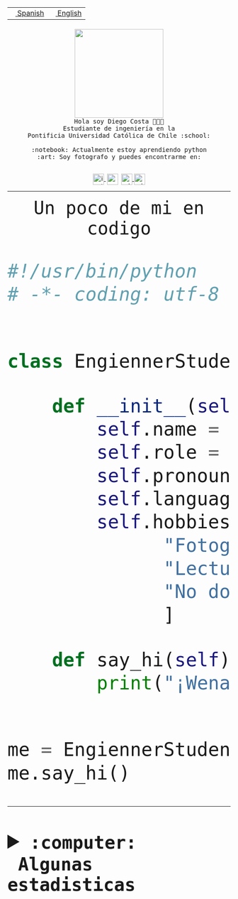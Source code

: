 <table border="0"  align="right">
 <tr><td><a href="README.md"><img src="https://upload.wikimedia.org/wikipedia/commons/thumb/8/89/Bandera_de_Espa%C3%B1a.svg/1200px-Bandera_de_Espa%C3%B1a.svg.png" height="10"> Spanish</a></td>
 <td><a href="README.en.md"><img src="https://upload.wikimedia.org/wikipedia/commons/a/a4/Flag_of_the_United_States.svg" height="10"> English</a></td></tr>
</table><br><br><br>


<p align="center">
  <img src="https://github.com/diegocostares/diegocostares/blob/main/Images/aaa2.gif?raw=true" height="200px" weight="200px">
  <br><samp>
    Hola soy Diego Costa 👨🏻‍💻<br>
    Estudiante de ingeniería en la <br>
    Pontificia Universidad Católica de Chile :school:<br>
  <br>
    :notebook: Actualmente estoy aprendiendo python <br>
    :art: Soy fotografo y puedes encontrarme en: <br>
  <br></samp>
  
</p>

<p align="center">
   <a href="https://instagram.com/diegocosta_no" target="blank">
    <img 
    align="center" src="https://cdn.jsdelivr.net/npm/simple-icons@3.0.1/icons/instagram.svg" alt="instagram" height="25px" width="25px" />
  </a>
  <a style="border: 3px solid; color: white;"href="https://t.me/diegocosta_no" target="blank">
  <img
  align="center" alt="Telegram" width="25px" src="https://icons-for-free.com/iconfiles/png/512/Telegram-1324888767380505522.png" />
</a>
<a href="https://api.whatsapp.com/send?phone=56971897835&text=Hola!" target="blank">
  <img
  align="center" alt="wtsp" width="25px" src="https://img.icons8.com/pastel-glyph/2x/whatsapp--v2.png" />
</a>
<a href="https://www.linkedin.com/in/diego-costa-786249213/" target="blank">
  <img
  align="center" alt="wtsp" width="25px" src="https://img.icons8.com/metro/452/linkedin.png" />
</a>

  </a>
</p>

---


<p align="center"><font size="25"><samp>Un poco de mi en codigo</samp></front></p>


```python
#!/usr/bin/python
# -*- coding: utf-8 -*-


class EngiennerStudent:

    def __init__(self):
        self.name = "Diego Costa"
        self.role = "Estudiante"
        self.pronouns = "he/him"
        self.language_spoken = ["es_CL", "en_US"]
        self.hobbies = [
              "Fotografia",
              "Lectura",
              "No dormir",
              ]

    def say_hi(self):
        print("¡Wena mundo!")


me = EngiennerStudent()
me.say_hi()
```
---
<details>
  <summary><b><samp>:computer: &nbsp;Algunas estadisticas</samp></b></summary>
  <br/></p>

<!--START_SECTION:waka-->
![Code Time](http://img.shields.io/badge/Code%20Time-1%2C005%20hrs%2014%20mins-blue)

**Soy nocturno 🦉** 

```text
🌞 Mañana                 26 commits          ░░░░░░░░░░░░░░░░░░░░░░░░░   00.87 % 
🌆 Día                    919 commits         ████████░░░░░░░░░░░░░░░░░   30.62 % 
🌃 Tarde                  1318 commits        ███████████░░░░░░░░░░░░░░   43.92 % 
🌙 Noche                  738 commits         ██████░░░░░░░░░░░░░░░░░░░   24.59 % 
```
📅 **Soy más productivo los Martes** 

```text
Lunes                    455 commits         ████░░░░░░░░░░░░░░░░░░░░░   15.16 % 
Martes                   575 commits         █████░░░░░░░░░░░░░░░░░░░░   19.16 % 
Miércoles                417 commits         ███░░░░░░░░░░░░░░░░░░░░░░   13.90 % 
Jueves                   454 commits         ████░░░░░░░░░░░░░░░░░░░░░   15.13 % 
Viernes                  431 commits         ████░░░░░░░░░░░░░░░░░░░░░   14.36 % 
Sábado                   223 commits         ██░░░░░░░░░░░░░░░░░░░░░░░   07.43 % 
Domingo                  446 commits         ████░░░░░░░░░░░░░░░░░░░░░   14.86 % 
```


📊 **Esta semana me dediqué a** 

```text
🐱‍💻 Proyectos: 
2023-1-S4-Grupo2-Scraper 17 hrs 18 mins      ██████████████░░░░░░░░░░░   54.12 % 
2023-1-S4-Grupo2-IA      4 hrs 39 mins       ████░░░░░░░░░░░░░░░░░░░░░   14.55 % 
Arqui-31                 2 hrs 48 mins       ██░░░░░░░░░░░░░░░░░░░░░░░   08.78 % 
Index-capstone           2 hrs 1 min         ██░░░░░░░░░░░░░░░░░░░░░░░   06.34 % 
2023-1-S4-Grupo2-Backend 1 hr 26 mins        █░░░░░░░░░░░░░░░░░░░░░░░░   04.52 % 
```


 Last Updated on 02/06/2023 16:23:47 UTC
<!--END_SECTION:waka-->
  
  

<p align="center"> <img src="https://github-readme-stats.vercel.app/api?username=diegocostares&show_icons=true&theme=ayu-mirage" alt="abhisheknaiidu" /></p>
 
</details>
